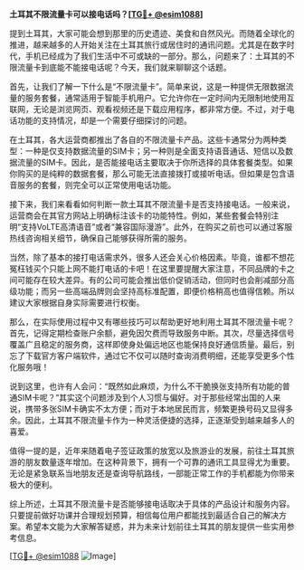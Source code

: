 **土耳其不限流量卡可以接电话吗？[[TG💪+ @esim1088](https://t.me/s/esim1088)]**

提到土耳其，大家可能会想到那里的历史遗迹、美食和自然风光。而随着全球化的推进，越来越多的人开始关注在土耳其旅行或居住时的通讯问题。尤其是在数字时代，手机已经成为了我们生活中不可或缺的一部分。那么，问题来了：土耳其的不限流量卡到底能不能接电话呢？今天，我们就来聊聊这个话题。

首先，让我们了解一下什么是“不限流量卡”。简单来说，这是一种提供无限数据流量的服务套餐，通常适用于智能手机用户。它允许你在一定时间内无限制地使用互联网，无论是浏览网页、观看视频还是下载应用程序，都非常方便。不过，对于电话功能的支持情况，却是一个需要仔细探讨的问题。

在土耳其，各大运营商都推出了各自的不限流量卡产品。这些卡通常分为两种类型：一种是仅支持数据流量的SIM卡；另一种则是全面支持语音通话、短信以及数据流量的SIM卡。因此，是否能接电话主要取决于你所选择的具体套餐类型。如果你购买的是纯粹的数据套餐，那么可能无法直接拨打或接听电话。但如果是包含语音服务的套餐，则完全可以正常使用电话功能。

接下来，我们来看看如何判断一款土耳其不限流量卡是否支持接电话。一般来说，运营商会在其官方网站上明确标注该卡的功能特性。例如，某些套餐会特别注明“支持VoLTE高清语音”或者“兼容国际漫游”。此外，在购买之前也可以通过客服热线咨询相关细节，确保自己能够获得所需的服务。

当然，除了基本的接打电话需求外，很多人还会关心价格因素。毕竟，谁都不想花冤枉钱买个只能上网不能打电话的卡吧！在这里要提醒大家注意，不同品牌的卡之间可能存在较大差异。有的公司可能会推出低价促销活动，但同时也会削减部分高级功能；而另一些高端品牌则会坚持高标准配置，即便价格稍高也值得信赖。所以建议大家根据自身实际需要进行权衡。

那么，在实际使用过程中又有哪些技巧可以帮助更好地利用土耳其不限流量卡呢？首先，记得定期检查账户余额，避免因欠费而导致服务中断。其次，尽量选择信号覆盖广且稳定的服务商，这样即使身处偏远地区也能保持良好通信质量。最后，别忘了下载官方客户端软件，通过它不仅可以随时查询消费明细，还能享受更多个性化服务哦！

说到这里，也许有人会问：“既然如此麻烦，为什么不干脆换张支持所有功能的普通SIM卡呢？”其实这个问题涉及到个人习惯与偏好。对于那些经常出国的人来说，携带多张SIM卡确实不太方便；而对于本地居民而言，频繁更换号码又显得多余。因此，土耳其不限流量卡作为一种灵活便捷的选择，正逐渐受到越来越多人的喜爱。

值得一提的是，近年来随着电子签证政策的放宽以及旅游业的发展，前往土耳其旅游的朋友数量逐年增加。在这种背景下，拥有一个可靠的通讯工具显得尤为重要。无论是紧急联系当地朋友还是查询导航路线，一部能正常工作的手机都能为你带来极大的便利。

综上所述，土耳其不限流量卡是否能够接电话取决于具体的产品设计和服务内容。只要提前做好功课并合理规划预算，相信每位用户都能找到最适合自己的解决方案。希望本文能为大家解答疑惑，并为未来计划前往土耳其的朋友提供一些实用参考信息。

[[TG💪+ @esim1088](https://t.me/s/esim1088) ![Image](https://i.postimg.cc/4NQfJmqS/Snipaste-2025-05-13-00-14-12.png)]